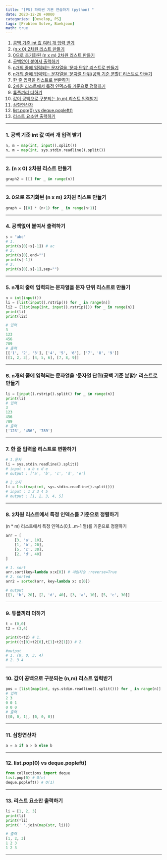 ```yaml
---
title: "[PS] 파이썬 기본 연습하기 (python) "
date: 2023-12-28 +0000
categories: [Develop, PS]
tags: [Problem Solve, Baekjoon]
math: true
---
```


1. [공백 기준 int 값 여러 개 입력 받기](#1-공백-기준-int-값-여러-개-입력-받기)
2. [(n x 0) 2차원 리스트 만들기](#2-n-x-0-2차원-리스트-만들기)
3. [0으로 초기화된 (n x m) 2차원 리스트 만들기](#3-0으로-초기화된-n-x-m-2차원-리스트-만들기)
4. [공백없이 붙여서 출력하기](#4-공백없이-붙여서-출력하기)
5. [n개의 줄에 입력되는 문자열을 '문자 단위' 리스트로 만들기](#5-n개의-줄에-입력되는-문자열을-문자-단위-리스트로-만들기)
6. [n개의 줄에 입력되는 문자열을 '문자열 단위(공백 기준 분할)' 리스트로 만들기](#6-n개의-줄에-입력되는-문자열을-문자열-단위공백-기준-분할-리스트로-만들기)
7. [한 줄 입력을 리스트로 변환하기](#7-한-줄-입력을-리스트로-변환하기)
8. [2차원 리스트에서 특정 인덱스를 기준으로 정렬하기](#8-2차원-리스트에서-특정-인덱스를-기준으로-정렬하기)
9. [튜플끼리 더하기](#9-튜플끼리-더하기)
10. [값이 공백으로 구분되는 (n,m) 리스트 입력받기](#10-값이-공백으로-구분되는-nm-리스트-입력받기)
11. [삼항연산자](#11-삼항연산자)
12. [list.pop(0) vs deque.popleft()](#12-listpop0-vs-dequepopleft)
13. [리스트 요소만 출력하기](#13-리스트-요소만-출력하기)

---

### 1. 공백 기준 int 값 여러 개 입력 받기

```python
n, m = map(int, input().split())
n, m = map(int, sys.stdin.readline().split())
```

---

### 2. (n x 0) 2차원 리스트 만들기

```python
graph2 = [[] for _ in range(n)]
```

---

### 3. 0으로 초기화된 (n x m) 2차원 리스트 만들기

```python
graph = [[0] * (n+1) for _ in range(n+1)]
```

---

### 4. 공백없이 붙여서 출력하기

```python
s = "abc"
# 1. 
print(s[0]+s[-1]) # ac
# 2.
print(s[0],end="")
print(s[-1]) 
# 3.
print(s[0],s[-1],sep="")
```

---

### 5. n개의 줄에 입력되는 문자열을 문자 단위 리스트로 만들기

```python
n = int(input())
li = [list(input().rstrip()) for _ in range(n)]
li2 = [list(map(int, input().rstrip())) for _ in range(n)]
print(li)
print(li2)

# 입력
3
123
456
789
# 출력
[['1', '2', '3'], ['4', '5', '6'], ['7', '8', '9']]
[[1, 2, 3], [4, 5, 6], [7, 8, 9]]
```

---

### 6. n개의 줄에 입력되는 문자열을 '문자열 단위(공백 기준 분할)' 리스트로 만들기

```python
li = [input().rstrip().split() for _ in range(n)]
print(li)
# 입력
3
123
456
789
# 출력
['123', '456', '789']
```

---

### 7. 한 줄 입력을 리스트로 변환하기

```python
# 1.문자 
li = sys.stdin.readline().split()
# input : a b c d e
# output : ['a', 'b', 'c', 'd', 'e']

# 2.숫자
li = list(map(int, sys.stdin.readline().split()))
# input : 1 2 3 4 5
# output : [1, 2, 3, 4, 5]
```

---

### 8. 2차원 리스트에서 특정 인덱스를 기준으로 정렬하기

(n * m) 리스트에서 특정 인덱스(0,1...m-1 열)를 기준으로 정렬하기

```python
arr = [
    [3, 'a', 10],
    [1, 'b', 20],
    [5, 'c', 30],
    [2, 'd', 40]
]

# 1. sort
arr.sort(key=lambda x:x[0]) # 내림차순 :reverse=True 
# 2. sorted
arr2 = sorted(arr, key=lambda x: x[0])

# output
[[1, 'b', 20], [2, 'd', 40], [3, 'a', 10], [5, 'c', 30]]

```

---

### 9. 튜플끼리 더하기

```python
t = (0,0)
t2 = (3,4)

print(t+t2) # 1.
print((t[0]+t2[0],t[1]+t2[1])) # 2.

#output
# 1. (0, 0, 3, 4)
# 2. 3 4

```

---

### 10. 값이 공백으로 구분되는 (n,m) 리스트 입력받기

```python
pos = [list(map(int, sys.stdin.readline().split())) for _ in range(n)]
# 입력
2 3
0 0 1
0 0 0
# 출력
[[0, 0, 1], [0, 0, 0]]
```

---

### 11. 삼항연산자

```python
a = a if a > b else b
```

---

### 12. list.pop(0) vs deque.popleft()

```python
from collections import deque
list.pop(0) # O(n)
deque.popleft() # O(1)
```

---

### 13. 리스트 요소만 출력하기

```python
li = [1, 2, 3]
print(li)
print(*li)
print(' '.join(map(str, li)))

# 출력
[1, 2, 3]
1 2 3
1 2 3
```

---